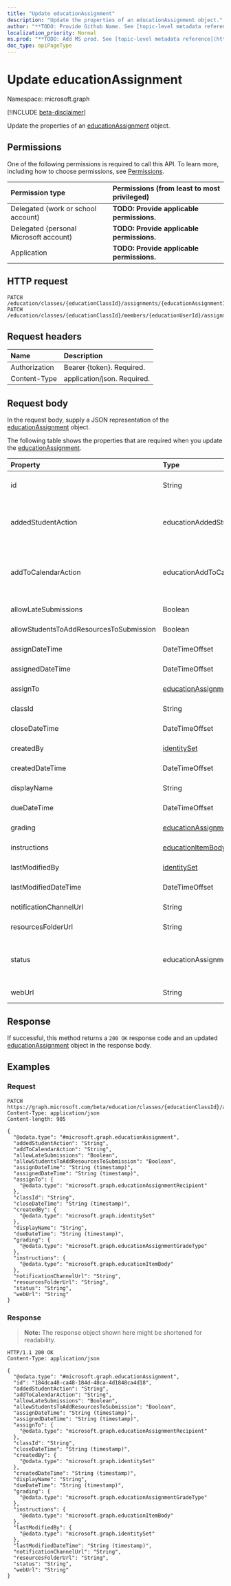 ```yaml
---
title: "Update educationAssignment"
description: "Update the properties of an educationAssignment object."
author: "**TODO: Provide Github Name. See [topic-level metadata reference](https://msgo.azurewebsites.net/add/document/guidelines/metadata.html#topic-level-metadata)**"
localization_priority: Normal
ms.prod: "**TODO: Add MS prod. See [topic-level metadata reference](https://msgo.azurewebsites.net/add/document/guidelines/metadata.html#topic-level-metadata)**"
doc_type: apiPageType
---
```


# Update educationAssignment
Namespace: microsoft.graph

[!INCLUDE [beta-disclaimer](../../includes/beta-disclaimer.md)]

Update the properties of an [educationAssignment](../resources/educationassignment.md) object.

## Permissions
One of the following permissions is required to call this API. To learn more, including how to choose permissions, see [Permissions](/graph/permissions-reference).

|Permission type|Permissions (from least to most privileged)|
|:---|:---|
|Delegated (work or school account)|**TODO: Provide applicable permissions.**|
|Delegated (personal Microsoft account)|**TODO: Provide applicable permissions.**|
|Application|**TODO: Provide applicable permissions.**|

## HTTP request

<!-- {
  "blockType": "ignored"
}
-->
``` http
PATCH /education/classes/{educationClassId}/assignments/{educationAssignmentId}
PATCH /education/classes/{educationClassId}/members/{educationUserId}/assignments/{educationAssignmentId}
```

## Request headers
|Name|Description|
|:---|:---|
|Authorization|Bearer {token}. Required.|
|Content-Type|application/json. Required.|

## Request body
In the request body, supply a JSON representation of the [educationAssignment](../resources/educationassignment.md) object.

The following table shows the properties that are required when you update the [educationAssignment](../resources/educationassignment.md).

|Property|Type|Description|
|:---|:---|:---|
|id|String|**TODO: Add Description** Inherited from [entity](../resources/entity.md)|
|addedStudentAction|educationAddedStudentAction|**TODO: Add Description**. Possible values are: `none`, `assignIfOpen`, `unknownFutureValue`.|
|addToCalendarAction|educationAddToCalendarOptions|**TODO: Add Description**. Possible values are: `none`, `studentsAndPublisher`, `studentsAndTeamOwners`, `unknownFutureValue`.|
|allowLateSubmissions|Boolean|**TODO: Add Description**|
|allowStudentsToAddResourcesToSubmission|Boolean|**TODO: Add Description**|
|assignDateTime|DateTimeOffset|**TODO: Add Description**|
|assignedDateTime|DateTimeOffset|**TODO: Add Description**|
|assignTo|[educationAssignmentRecipient](../resources/educationassignmentrecipient.md)|**TODO: Add Description**|
|classId|String|**TODO: Add Description**|
|closeDateTime|DateTimeOffset|**TODO: Add Description**|
|createdBy|[identitySet](../resources/identityset.md)|**TODO: Add Description**|
|createdDateTime|DateTimeOffset|**TODO: Add Description**|
|displayName|String|**TODO: Add Description**|
|dueDateTime|DateTimeOffset|**TODO: Add Description**|
|grading|[educationAssignmentGradeType](../resources/educationassignmentgradetype.md)|**TODO: Add Description**|
|instructions|[educationItemBody](../resources/educationitembody.md)|**TODO: Add Description**|
|lastModifiedBy|[identitySet](../resources/identityset.md)|**TODO: Add Description**|
|lastModifiedDateTime|DateTimeOffset|**TODO: Add Description**|
|notificationChannelUrl|String|**TODO: Add Description**|
|resourcesFolderUrl|String|**TODO: Add Description**|
|status|educationAssignmentStatus|**TODO: Add Description**. Possible values are: `draft`, `published`, `assigned`, `unknownFutureValue`.|
|webUrl|String|**TODO: Add Description**|



## Response

If successful, this method returns a `200 OK` response code and an updated [educationAssignment](../resources/educationassignment.md) object in the response body.

## Examples

### Request
<!-- {
  "blockType": "request",
  "name": "update_educationassignment"
}
-->
``` http
PATCH https://graph.microsoft.com/beta/education/classes/{educationClassId}/assignments/{educationAssignmentId}
Content-Type: application/json
Content-length: 905

{
  "@odata.type": "#microsoft.graph.educationAssignment",
  "addedStudentAction": "String",
  "addToCalendarAction": "String",
  "allowLateSubmissions": "Boolean",
  "allowStudentsToAddResourcesToSubmission": "Boolean",
  "assignDateTime": "String (timestamp)",
  "assignedDateTime": "String (timestamp)",
  "assignTo": {
    "@odata.type": "microsoft.graph.educationAssignmentRecipient"
  },
  "classId": "String",
  "closeDateTime": "String (timestamp)",
  "createdBy": {
    "@odata.type": "microsoft.graph.identitySet"
  },
  "displayName": "String",
  "dueDateTime": "String (timestamp)",
  "grading": {
    "@odata.type": "microsoft.graph.educationAssignmentGradeType"
  },
  "instructions": {
    "@odata.type": "microsoft.graph.educationItemBody"
  },
  "notificationChannelUrl": "String",
  "resourcesFolderUrl": "String",
  "status": "String",
  "webUrl": "String"
}
```


### Response
>**Note:** The response object shown here might be shortened for readability.
<!-- {
  "blockType": "response",
  "truncated": true
}
-->
``` http
HTTP/1.1 200 OK
Content-Type: application/json

{
  "@odata.type": "#microsoft.graph.educationAssignment",
  "id": "184dca48-ca48-184d-48ca-4d1848ca4d18",
  "addedStudentAction": "String",
  "addToCalendarAction": "String",
  "allowLateSubmissions": "Boolean",
  "allowStudentsToAddResourcesToSubmission": "Boolean",
  "assignDateTime": "String (timestamp)",
  "assignedDateTime": "String (timestamp)",
  "assignTo": {
    "@odata.type": "microsoft.graph.educationAssignmentRecipient"
  },
  "classId": "String",
  "closeDateTime": "String (timestamp)",
  "createdBy": {
    "@odata.type": "microsoft.graph.identitySet"
  },
  "createdDateTime": "String (timestamp)",
  "displayName": "String",
  "dueDateTime": "String (timestamp)",
  "grading": {
    "@odata.type": "microsoft.graph.educationAssignmentGradeType"
  },
  "instructions": {
    "@odata.type": "microsoft.graph.educationItemBody"
  },
  "lastModifiedBy": {
    "@odata.type": "microsoft.graph.identitySet"
  },
  "lastModifiedDateTime": "String (timestamp)",
  "notificationChannelUrl": "String",
  "resourcesFolderUrl": "String",
  "status": "String",
  "webUrl": "String"
}
```

